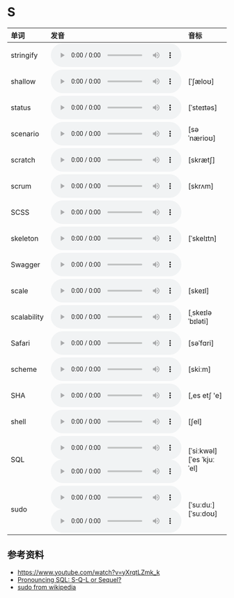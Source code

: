 
# S

| 单词  | 发音 | 音标 |
| :-- | :-- | :-- |
| stringify | <audio :src="$withBase('/audio/stringify.mp3')" controls="controls" controlslist="nodownload"></audio> |  |
| shallow | <audio :src="$withBase('/audio/shallow.mp3')" controls="controls" controlslist="nodownload"></audio> | [ˈʃæloʊ] |
| status | <audio :src="$withBase('/audio/status.mp3')" controls="controls" controlslist="nodownload"></audio> | [ˈsteɪtəs] |
| scenario | <audio :src="$withBase('/audio/scenario.mp3')" controls="controls" controlslist="nodownload"></audio> | [səˈnærioʊ] |
| scratch | <audio :src="$withBase('/audio/scratch.mp3')" controls="controls" controlslist="nodownload"></audio> | [skrætʃ] |
| scrum | <audio :src="$withBase('/audio/scrum.mp3')" controls="controls" controlslist="nodownload"></audio> | [skrʌm] |
| SCSS | <audio :src="$withBase('/audio/SCSS.mp3')" controls="controls" controlslist="nodownload"></audio> |  |
| skeleton | <audio :src="$withBase('/audio/skeleton.mp3')" controls="controls" controlslist="nodownload"></audio> | [ˈskelɪtn] |
| Swagger | <audio :src="$withBase('/audio/Swagger.mp3')" controls="controls" controlslist="nodownload"></audio> |  |
| scale | <audio :src="$withBase('/audio/scale.mp3')" controls="controls" controlslist="nodownload"></audio> | [skeɪl] |
| scalability | <audio :src="$withBase('/audio/scalability.mp3')" controls="controls" controlslist="nodownload"></audio> | [ˌskeɪləˈbɪləti] |
| Safari | <audio :src="$withBase('/audio/Safari.mp3')" controls="controls" controlslist="nodownload"></audio> | [səˈfɑri] |
| scheme | <audio :src="$withBase('/audio/scheme.mp3')" controls="controls" controlslist="nodownload"></audio> | [skiːm] |
| SHA | <audio :src="$withBase('/audio/SHA.mp3')" controls="controls" controlslist="nodownload"></audio> | [,es etʃ 'e] |
| shell | <audio :src="$withBase('/audio/shell.mp3')" controls="controls" controlslist="nodownload"></audio> | [ʃel] |
| SQL | <audio :src="$withBase('/audio/SQL-0.mp3')" controls="controls" controlslist="nodownload"></audio><br/><audio :src="$withBase('/audio/SQL-1.mp3')" controls="controls" controlslist="nodownload"></audio> | [ˈsiːkwəl]<br/>[ˈes ˈkjuː ˈel] |
| sudo | <audio :src="$withBase('/audio/sudo-0.mp3')" controls="controls" controlslist="nodownload"></audio><br/><audio :src="$withBase('/audio/sudo-1.mp3')" controls="controls" controlslist="nodownload"></audio> | [ˈsuːduː]<br/>[ˈsuːdoʊ] |

## 参考资料

- https://www.youtube.com/watch?v=yXrqtLZmk_k
- [Pronouncing SQL: S-Q-L or Sequel?](http://patorjk.com/blog/2012/01/26/pronouncing-sql-s-q-l-or-sequel/)
- [sudo from wikipedia](https://en.wikipedia.org/wiki/Sudo)
